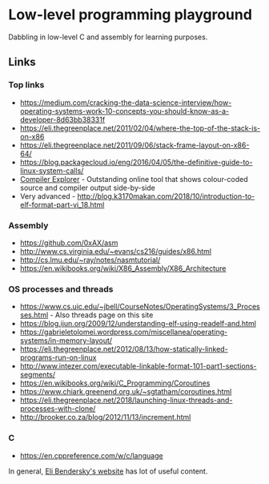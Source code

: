 # Low-level programming playground

Dabbling in low-level C and assembly for learning purposes.

## Links

### Top links
  * <https://medium.com/cracking-the-data-science-interview/how-operating-systems-work-10-concepts-you-should-know-as-a-developer-8d63bb38331f>
  * <https://eli.thegreenplace.net/2011/02/04/where-the-top-of-the-stack-is-on-x86>
  * <https://eli.thegreenplace.net/2011/09/06/stack-frame-layout-on-x86-64/>
  * <https://blog.packagecloud.io/eng/2016/04/05/the-definitive-guide-to-linux-system-calls/>
  * [Compiler Explorer](https://godbolt.org/) - Outstanding online tool that shows colour-coded source and compiler output side-by-side
  * Very advanced - <http://blog.k3170makan.com/2018/10/introduction-to-elf-format-part-vi_18.html>

### Assembly

* <https://github.com/0xAX/asm>
* <http://www.cs.virginia.edu/~evans/cs216/guides/x86.html>
* <http://cs.lmu.edu/~ray/notes/nasmtutorial/>
* <https://en.wikibooks.org/wiki/X86_Assembly/X86_Architecture>

### OS processes and threads

* <https://www.cs.uic.edu/~jbell/CourseNotes/OperatingSystems/3_Processes.html> - Also threads page on this site
* <https://blog.ijun.org/2009/12/understanding-elf-using-readelf-and.html>
* <https://gabrieletolomei.wordpress.com/miscellanea/operating-systems/in-memory-layout/>
* <https://eli.thegreenplace.net/2012/08/13/how-statically-linked-programs-run-on-linux>
* <http://www.intezer.com/executable-linkable-format-101-part1-sections-segments/>
* <https://en.wikibooks.org/wiki/C_Programming/Coroutines>
* <https://www.chiark.greenend.org.uk/~sgtatham/coroutines.html>
* <https://eli.thegreenplace.net/2018/launching-linux-threads-and-processes-with-clone/>
* <http://brooker.co.za/blog/2012/11/13/increment.html>

### C

* <https://en.cppreference.com/w/c/language>

In general, [Eli Bendersky's website](https://eli.thegreenplace.net/archives/all) has lot of useful content.
